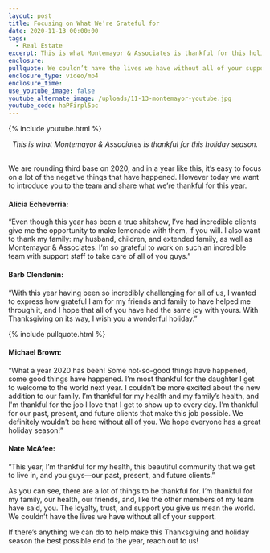 ```yaml
---
layout: post
title: Focusing on What We’re Grateful for
date: 2020-11-13 00:00:00
tags:
  - Real Estate
excerpt: This is what Montemayor & Associates is thankful for this holiday season.
enclosure:
pullquote: We couldn’t have the lives we have without all of your support.
enclosure_type: video/mp4
enclosure_time:
use_youtube_image: false
youtube_alternate_image: /uploads/11-13-montemayor-youtube.jpg
youtube_code: haPFirpl5pc
---
```


{% include youtube.html %}

<center><em>This is what Montemayor &amp; Associates is thankful for this holiday season.</em></center>

<br>We are rounding third base on 2020, and in a year like this, it’s easy to focus on a lot of the negative things that have happened. However today we want to introduce you to the team and share what we’re thankful for this year.

#### **Alicia Echeverria:**

“Even though this year has been a true shitshow, I’ve had incredible clients give me the opportunity to make lemonade with them, if you will. I also want to thank my family: my husband, children, and extended family, as well as Montemayor & Associates. I’m so grateful to work on such an incredible team with support staff to take care of all of you guys.”

#### **Barb Clendenin:**

“With this year having been so incredibly challenging for all of us, I wanted to express how grateful I am for my friends and family to have helped me through it, and I hope that all of you have had the same joy with yours. With Thanksgiving on its way, I wish you a wonderful holiday.”

{% include pullquote.html %}

#### **Michael Brown:**

“What a year 2020 has been\! Some not-so-good things have happened, some good things have happened. I’m most thankful for the daughter I get to welcome to the world next year. I couldn’t be more excited about the new addition to our family. I’m thankful for my health and my family’s health, and I'm thankful for the job I love that I get to show up to every day. I’m thankful for our past, present, and future clients that make this job possible. We definitely wouldn’t be here without all of you. We hope everyone has a great holiday season\!”

#### **Nate McAfee:**

“This year, I’m thankful for my health, this beautiful community that we get to live in, and you guys—our past, present, and future clients.”

As you can see, there are a lot of things to be thankful for. I’m thankful for my family, our health, our friends, and, like the other members of my team have said, you. The loyalty, trust, and support you give us mean the world. We couldn’t have the lives we have without all of your support.

If there’s anything we can do to help make this Thanksgiving and holiday season the best possible end to the year, reach out to us\!